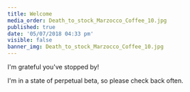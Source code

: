```yaml
---
title: Welcome
media_order: Death_to_stock_Marzocco_Coffee_10.jpg
published: true
date: '05/07/2018 04:33 pm'
visible: false
banner_img: Death_to_stock_Marzocco_Coffee_10.jpg
---
```


I'm grateful you've stopped by!

I'm in a state of perpetual beta, so please check back often.